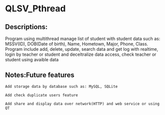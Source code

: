 # QLSV_Pthread                                         
## Descriptions:
Program using multithread manage list of student with student data such as: MSSV(ID), DOB(Date of birth), Name, Hometown, Major, Phone, Class.
Program include add, delete, update, search data and get log with realtime, login by teacher or student and deceltralize data access, check teacher or student using avaible data

## Notes:Future features
```
Add storage data by database such as: MySQL, SQLite
```
```
Add check duplicate users feature
```
```
Add share and display data over network(HTTP) and web service or using QT
```
